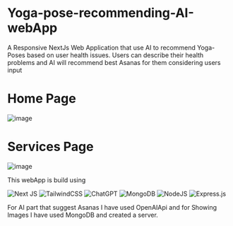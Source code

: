 # Yoga-pose-recommending-AI-webApp
A Responsive NextJs Web Application that use AI to recommend Yoga-Poses based on user health issues. Users can describe their health problems and AI will recommend best Asanas for them considering users input 
# Home Page
![image](https://github.com/harmanpreet7916/Yoga-pose-recommending-AI-webApp/assets/77985528/f4c6720f-052e-431c-bdbf-200240da08f1)
# Services Page
![image](https://github.com/harmanpreet7916/Yoga-pose-recommending-AI-webApp/assets/77985528/5b05049b-101e-4b30-9e57-4d530a089f2c)

This webApp is build using  

![Next JS](https://img.shields.io/badge/Next-black?style=for-the-badge&logo=next.js&logoColor=white) 	<space> ![TailwindCSS](https://img.shields.io/badge/tailwindcss-%2338B2AC.svg?style=for-the-badge&logo=tailwind-css&logoColor=white)
<space> ![ChatGPT](https://img.shields.io/badge/chatGPT-74aa9c?style=for-the-badge&logo=openai&logoColor=white) <space> ![MongoDB](https://img.shields.io/badge/MongoDB-%234ea94b.svg?style=for-the-badge&logo=mongodb&logoColor=white)
<space> ![NodeJS](https://img.shields.io/badge/node.js-6DA55F?style=for-the-badge&logo=node.js&logoColor=white)
<space> ![Express.js](https://img.shields.io/badge/express.js-%23404d59.svg?style=for-the-badge&logo=express&logoColor=%2361DAFB)

For AI part that suggest Asanas I have used OpenAIApi and for Showing Images I have used MongoDB and created a server.
